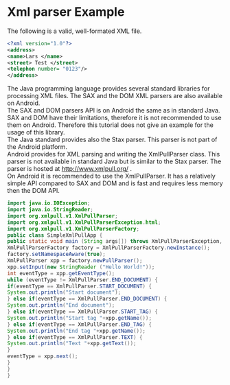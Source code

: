 **Xml parser Example**
======================

The following is a valid, well-formated XML file.

```xml
<?xml version="1.0"?>
<address>
<name>Lars </name>
<street> Test </street>
<telephon number= "0123"/>
</address>
```

The Java programming language provides several standard libraries for processing
XML files. The SAX and the DOM XML parsers are also available on Android.  
The SAX and DOM parsers API is on Android the same as in standard Java. SAX and
DOM have their limitations, therefore it is not recommended to use them on
Android. Therefore this tutorial does not give an example for the usage of this
library.  
The Java standard provides also the Stax parser. This parser is not part of the
Android platform.  
Android provides for XML parsing and writing the XmlPullParser class. This
parser is not available in standard Java but is similar to the Stax parser. The
parser is hosted at http://www.xmlpull.org/ .  
On Android it is recommended to use the XmlPullParser. It has a relatively
simple API compared to SAX and DOM and is fast and requires less memory then the
DOM API.

```java
import java.io.IOException;
import java.io.StringReader;
import org.xmlpull.v1.XmlPullParser;
import org.xmlpull.v1.XmlPullParserException.html;
import org.xmlpull.v1.XmlPullParserFactory;
public class SimpleXmlPullApp {
public static void main (String args[]) throws XmlPullParserException, IOException {
XmlPullParserFactory factory = XmlPullParserFactory.newInstance();
factory.setNamespaceAware(true);
XmlPullParser xpp = factory.newPullParser();
xpp.setInput(new StringReader ("Hello World!"));
int eventType = xpp.getEventType();
while (eventType != XmlPullParser.END_DOCUMENT) {
if(eventType == XmlPullParser.START_DOCUMENT) {
System.out.println("Start document");
} else if(eventType == XmlPullParser.END_DOCUMENT) {
System.out.println("End document");
} else if(eventType == XmlPullParser.START_TAG) {
System.out.println("Start tag "+xpp.getName());
} else if(eventType == XmlPullParser.END_TAG) {
System.out.println("End tag "+xpp.getName());
} else if(eventType == XmlPullParser.TEXT) {
System.out.println("Text "+xpp.getText());
}
eventType = xpp.next();
}
}
}
```
